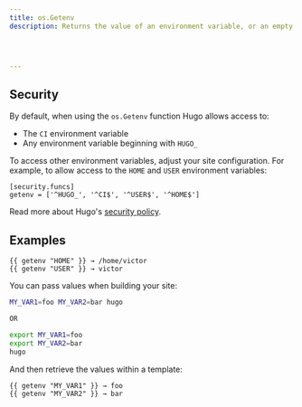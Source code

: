 ```yaml
---
title: os.Getenv
description: Returns the value of an environment variable, or an empty string if the environment variable is not set.




---
```


## Security

By default, when using the `os.Getenv` function Hugo allows access to:

- The `CI` environment variable
- Any environment variable beginning with `HUGO_`

To access other environment variables, adjust your site configuration. For example, to allow access to the `HOME` and `USER` environment variables:

```{{< code-toggle file=hugo >}}
[security.funcs]
getenv = ['^HUGO_', '^CI$', '^USER$', '^HOME$']
```

Read more about Hugo's [security policy].

[security policy]: /about/security/#security-policy

## Examples

```go-html-template
{{ getenv "HOME" }} → /home/victor
{{ getenv "USER" }} → victor
```

You can pass values when building your site:

```sh
MY_VAR1=foo MY_VAR2=bar hugo

OR

export MY_VAR1=foo
export MY_VAR2=bar
hugo
```

And then retrieve the values within a template:

```go-html-template
{{ getenv "MY_VAR1" }} → foo
{{ getenv "MY_VAR2" }} → bar
```
